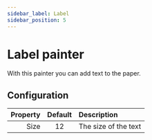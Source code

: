 ```yaml
---
sidebar_label: Label
sidebar_position: 5
---
```


# Label painter

With this painter you can add text to the paper.

## Configuration

| Property | Default | Description          |
| -------: | :-----: | :------------------- |
|     Size |   12    | The size of the text |
